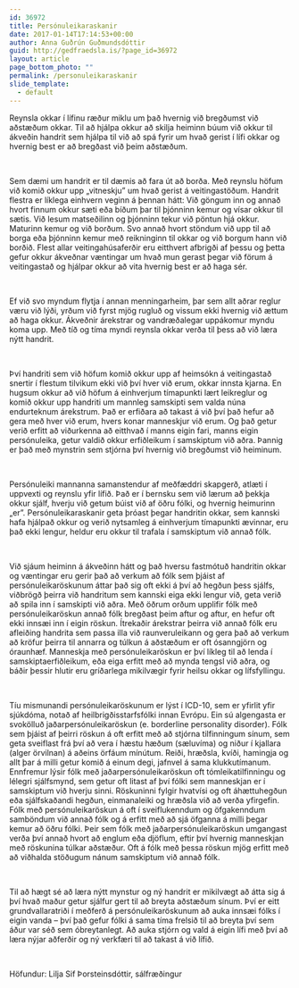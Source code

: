 ```yaml
---
id: 36972
title: Persónuleikaraskanir
date: 2017-01-14T17:14:53+00:00
author: Anna Guðrún Guðmundsdóttir
guid: http://gedfraedsla.is/?page_id=36972
layout: article
page_bottom_photo: ""
permalink: /personuleikaraskanir
slide_template:
  - default
---
```


<!-- <div id="attachment_36975" style="width: 229px" class="wp-caption alignright">
  <img class="wp-image-36975 size-medium" src="http://gedfraedsla.is/wp-content/uploads/2017/01/liljasif-219x300.jpg" width="219" height="300" srcset="http://gedfraedsla.is/wp-content/uploads/2017/01/liljasif-219x300.jpg 219w, http://gedfraedsla.is/wp-content/uploads/2017/01/liljasif.jpg 702w" sizes="(max-width: 219px) 100vw, 219px" />
  
  <p class="wp-caption-text">
    Lilja Sif Þorsteinsdóttir, sálfræðingur
  </p>
</div> -->

Reynsla okkar í lífinu ræður miklu um það hvernig við bregðumst við aðstæðum okkar. Til að hjálpa okkur að skilja heiminn búum við okkur til ákveðin handrit sem hjálpa til við að spá fyrir um hvað gerist í lífi okkar og hvernig best er að bregðast við þeim aðstæðum.

&nbsp;

Sem dæmi um handrit er til dæmis að fara út að borða. Með reynslu höfum við komið okkur upp „vitneskju” um hvað gerist á veitingastöðum. Handrit flestra er líklega einhvern veginn á þennan hátt: Við göngum inn og annað hvort finnum okkur sæti eða bíðum þar til þjónninn kemur og vísar okkur til sætis. Við lesum matseðilinn og þjónninn tekur við pöntun hjá okkur. Maturinn kemur og við borðum. Svo annað hvort stöndum við upp til að borga eða þjónninn kemur með reikninginn til okkar og við borgum hann við borðið. Flest allar veitingahúsaferðir eru eitthvert afbrigði af þessu og þetta gefur okkur ákveðnar væntingar um hvað mun gerast þegar við förum á veitingastað og hjálpar okkur að vita hvernig best er að haga sér.

&nbsp;

Ef við svo myndum flytja í annan menningarheim, þar sem allt aðrar reglur væru við lýði, yrðum við fyrst mjög rugluð og vissum ekki hvernig við ættum að haga okkur. Ákveðnir árekstrar og vandræðalegar uppákomur myndu koma upp. Með tíð og tíma myndi reynsla okkar verða til þess að við læra nýtt handrit.

&nbsp;

Því handriti sem við höfum komið okkur upp af heimsókn á veitingastað snertir í flestum tilvikum ekki við því hver við erum, okkar innsta kjarna. En hugsum okkur að við höfum á einhverjum tímapunkti lært leikreglur og komið okkur upp handriti um mannleg samskipti sem valda núna endurteknum árekstrum. Það er erfiðara að takast á við því það hefur að gera með hver við erum, hvers konar manneskjur við erum. Og það getur verið erfitt að viðurkenna að eitthvað í manns eigin fari, manns eigin persónuleika, getur valdið okkur erfiðleikum í samskiptum við aðra. Þannig er það með mynstrin sem stjórna því hvernig við bregðumst við heiminum.

&nbsp;

Persónuleiki mannanna samanstendur af meðfæddri skapgerð, atlæti í uppvexti og reynslu yfir lífið. Það er í bernsku sem við lærum að þekkja okkur sjálf, hverju við getum búist við af öðru fólki, og hvernig heimurinn „er”. Persónuleikaraskanir geta þróast þegar handritin okkar, sem kannski hafa hjálpað okkur og verið nytsamleg á einhverjum tímapunkti ævinnar, eru það ekki lengur, heldur eru okkur til trafala í samskiptum við annað fólk.

&nbsp;

Við sjáum heiminn á ákveðinn hátt og það hversu fastmótuð handritin okkar og væntingar eru gerir það að verkum að fólk sem þjáist af persónuleikaröskunum áttar það sig oft ekki á því að hegðun þess sjálfs, viðbrögð þeirra við handritum sem kannski eiga ekki lengur við, geta verið að spila inn í samskipti við aðra. Með öðrum orðum upplifir fólk með persónuleikaröskun annað fólk bregðast þeim aftur og aftur, en hefur oft ekki innsæi inn í eigin röskun. Ítrekaðir árekstrar þeirra við annað fólk eru afleiðing handrita sem passa illa við raunveruleikann og gera það að verkum að kröfur þeirra til annarra og túlkun á aðstæðum er oft ósanngjörn og óraunhæf. Manneskja með persónuleikaröskun er því líkleg til að lenda í samskiptaerfiðleikum, eða eiga erfitt með að mynda tengsl við aðra, og báðir þessir hlutir eru gríðarlega mikilvægir fyrir heilsu okkar og lífsfyllingu.

&nbsp;

Tíu mismunandi persónuleikaröskunum er lýst í ICD-10, sem er yfirlit yfir sjúkdóma, notað af heilbrigðisstarfsfólki innan Evrópu. Ein sú algengasta er svokölluð jaðarpersónuleikaröskun (e. borderline personality disorder). Fólk sem þjáist af þeirri röskun á oft erfitt með að stjórna tilfinningum sínum, sem geta sveiflast frá því að vera í hæstu hæðum (sæluvíma) og niður í kjallara (alger örvilnan) á aðeins örfáum mínútum. Reiði, hræðsla, kvíði, hamingja og allt þar á milli getur komið á einum degi, jafnvel á sama klukkutímanum. Ennfremur lýsir fólk með jaðarpersónuleikaröskun oft tómleikatilfinningu og lélegri sjálfsmynd, sem getur oft litast af því fólki sem manneskjan er í samskiptum við hverju sinni. Röskuninni fylgir hvatvísi og oft áhættuhegðun eða sjálfskaðandi hegðun, einmanaleiki og hræðsla við að verða yfirgefin. Fólk með persónuleikaröskun á oft í sveiflukenndum og öfgakenndum samböndum við annað fólk og á erfitt með að sjá öfganna á milli þegar kemur að öðru fólki. Þeir sem fólk með jaðarpersónuleikaröskun umgangast verða því annað hvort að englum eða djöflum, eftir því hvernig manneskjan með röskunina túlkar aðstæður. Oft á fólk með þessa röskun mjög erfitt með að viðhalda stöðugum nánum samskiptum við annað fólk.

&nbsp;

Til að hægt sé að læra nýtt mynstur og ný handrit er mikilvægt að átta sig á því hvað maður getur sjálfur gert til að breyta aðstæðum sínum. Því er eitt grundvallaratriði í meðferð á persónuleikaröskunum að auka innsæi fólks í eigin vanda – því það gefur fólki á sama tíma frelsið til að breyta því sem áður var séð sem óbreytanlegt. Að auka stjórn og vald á eigin lífi með því að læra nýjar aðferðir og ný verkfæri til að takast á við lífið.

&nbsp;

Höfundur: Lilja Sif Þorsteinsdóttir, sálfræðingur